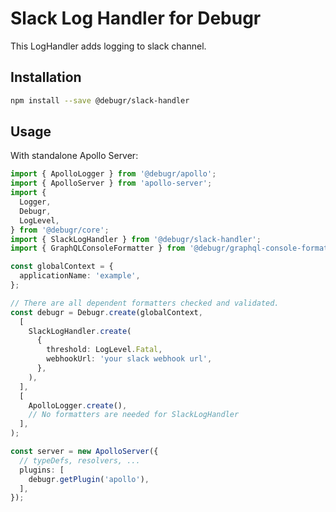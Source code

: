 Slack Log Handler for Debugr
=========================

This LogHandler adds logging to slack channel.

## Installation

```bash
npm install --save @debugr/slack-handler
```

## Usage

With standalone Apollo Server:

```typescript
import { ApolloLogger } from '@debugr/apollo';
import { ApolloServer } from 'apollo-server';
import { 
  Logger, 
  Debugr, 
  LogLevel,
} from '@debugr/core';
import { SlackLogHandler } from '@debugr/slack-handler';
import { GraphQLConsoleFormatter } from '@debugr/graphql-console-formatter';

const globalContext = {
  applicationName: 'example',
};

// There are all dependent formatters checked and validated.
const debugr = Debugr.create(globalContext, 
  [
    SlackLogHandler.create(
      {
        threshold: LogLevel.Fatal,
        webhookUrl: 'your slack webhook url',
      },
    ),
  ],
  [
    ApolloLogger.create(),
    // No formatters are needed for SlackLogHandler
  ],
);

const server = new ApolloServer({
  // typeDefs, resolvers, ...
  plugins: [
    debugr.getPlugin('apollo'),
  ],
});
```
